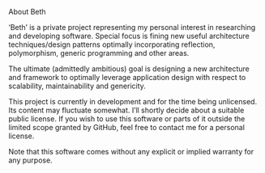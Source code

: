 About Beth

‘Beth’ is a private project representing my personal interest in researching and developing software.
Special focus is fining new useful architecture techniques/design patterns optimally incorporating
reflection, polymorphism, generic programming and other areas.

The ultimate (admittedly ambitious) goal is designing a new architecture and framework to optimally
leverage application design with respect to scalability, maintainability and genericity.

This project is currently in development and for the time being unlicensed. Its content may fluctuate
somewhat. I’ll shortly decide about a suitable public license. If you wish to use this software or parts
of it outside the limited scope granted by GitHub, feel free to contact me for a personal license.

Note that this software comes without any explicit or implied warranty for any purpose.

